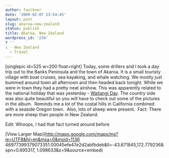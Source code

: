 ```yaml
---
author: faulkner
date: '2009-02-07 23:54:45'
layout: post
slug: akaroa-new-zealand
status: publish
title: Akaroa, New Zealand
wordpress_id: '234'
? ''
: - New Zealand
  - Travel
---
```


[singlepic id=525 w=200 float=right] Today, some drillers and I took a day
trip out to the Banks Peninsula and the town of Akaroa. It is a small touristy
village with boat cruises, sea kayaking, and whale watching. We mostly just
bummed around town all afternoon and then headed back tonight. While we were
in town they had a pretty neat airshow. This was apparently related to the
national holiday that was yesterday - [Waitangi
Day](http://en.wikipedia.org/wiki/Waitangi_Day). The country side was also
quite beautiful so you will have to check out some of the pictures in the
album.  Reminds me a lot of the costal hills in California combined with a
seaside Oregon town.  Also, lots of sheep were present.  Fact: There are more
sheep than people in New Zealand.

Edit: Whoops, I had that fact turned around before

  
[View Larger Map](http://maps.google.com/maps/ms?ie=UTF8&hl=en&msa=0&msid=1136
46977399379073351.00045efe47e2d2abfbdeb&ll=-43.671845,172.779236&spn=0.695317,
1.098633&z=9&source=embed)

